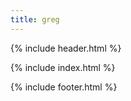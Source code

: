 ```yaml
---
title: greg
---
```


{% include header.html %}

<div class="container">
{% include index.html %}
</div>

{% include footer.html %}
